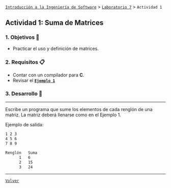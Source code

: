 [`Introducción a la Ingeniería de Software`](../../README.md) > [`Laboratorio 7`](../README.md) > `Actividad 1`

## Actividad 1: Suma de Matrices

### 1. Objetivos :dart:

- Practicar el uso y definición de matrices.

### 2. Requisitos :clipboard:

- Contar con un compilador para __C__.
- Revisar el **[`Ejemplo 1`](../ejemplo01/README.md)**

### 3. Desarrollo :rocket:

---

Escribe un programa que sume los elementos de cada renglón de una matriz. La matriz deberá llenarse como en el Ejemplo 1.

Ejemplo de salida:

```bash
1 2 3
4 5 6
7 8 9

Renglón   Suma
      1   6
      2   15
      3   24
```          

---

[`Volver`](../README.md)
